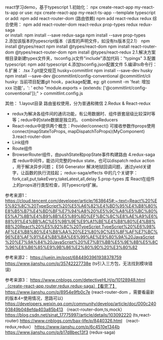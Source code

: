 react学习demo，基于typescript
1.初始化： npx create-react-app my-react-ts-app
    or use: npx create-react-app my-react-ts-app --template typescript 
    or add: npm add react-router-dom (路由依赖)
        npm add react-redux redux
      综合使用：
      npm add react-router-dom react-redux prop-types redux redux-saga  
    or install: npm install --save redux-saga
        npm install --save prop-types    
2.添加该版本的typescript版本（该库的声明文件，如没有ts版本见2.1）
    npm install @types/react
    npm install @types/react-dom
    npm install react-router-dom @types/react-router-dom
    npm install @types/react-redux
2.1.解决方案
    根目录新建types文件夹，tsconfig.js文件"include"添加代码："typings"
3.配置typescript: npm add typescript
4.添加tsconfig.json配置文件
5.编译ts命令行：
6.扩展： .tsx
7.git提交规范
  husky+commitlint
  npm install --save-dev husky
  npm install --save-dev @commitlint/config-conventional @commitlint/cli
  husky:
   当前项目配置git hook，package配置, eg: git commit -m 'feat: 增加 xxx 功能'，'<type>: <subject>'
  echo "module.exports = {extends: ['@commitlint/config-conventional']};" > commitlint.config.js

其他：
1.layout目录
  路由鉴权使用，分为普通和微信
2.Redux & React-redux
  * redux为解决各组件间的通讯功能，有公用数据时、组件嵌套层级比较深时等等；redux中的state数据是独立的。
    combineReducers
  * React-redux中提供两个概念：Provider/connect()
    <Provider></Provider>可接收参数作props使用
    connect(mapStateToProps, mapDispatchToProps)(MyComponent)
3.react-router-dom
  * Link组件
  * Route组件
  * BrowserRouter组件，由pushState和popState事件构建路由
4.redux-saga 库
  redux中间件，能访问完整的redux state，也可以dispatch redux action ，用于解决异步问题；
  ES6 Generator 解决地狱回调问题，通过yield关键字，让函数的执行流挂起；
  redux-saga/effects 中的几个关键字： fork,call,put,takeEvery,takeLatest,all,delay
5.prop-types 库
  React在组件上的props进行类型检查，同Typescript扩展。  

参考来源1：
https://cloud.tencent.com/developer/article/1638645#:~:text=React%20%E5%92%8C%20TypeScript%20%E5%A6%82%E4%BD%95%E4%B8%80%E8%B5%B7%E4%BD%BF%E7%94%A8%20%E5%9C%A8%E5%BC%80%E5%A7%8B%E4%B9%8B%E5%89%8D%EF%BC%8C%E8%AE%A9%E6%88%91%E4%BB%AC%E5%9B%9E%E9%A1%BE%E4%B8%80%E4%B8%8B%20React%20%E5%92%8C%20TypeScript,TypeScript%20%E6%98%AF%E4%B8%80%E4%B8%AA%20%E2%80%9C%E5%8F%AF%E7%BC%96%E8%AF%91%E4%B8%BA%E6%99%AE%E9%80%9A%20JavaScript%20%E7%9A%84%20JavaScript%20%E7%B1%BB%E5%9E%8B%E5%8C%96%E8%B6%85%E9%9B%86%E2%80%9D%20%E3%80%82

参考来源2：
https://juejin.im/post/6844903961938378759
https://www.jianshu.com/p/35742227738e (ts引入三方包，无法找到模块错误)

参考来源3：
https://www.cnblogs.com/detectiveHLH/p/10128948.html（create-react-app,router,redux,redux-saga）【看完了】
https://www.jianshu.com/p/8954e9fb0c7e (react-router-dom ，需要看最新的版本4+使用情况，思路可以)
https://developers.weixin.qq.com/community/develop/article/doc/000c24093849b048efda403a85b413 （react-router-dom,ts,mock）
https://blog.csdn.net/sinat_17775997/article/details/103092220 (ts,react-router)
https://www.cnblogs.com/bax-life/p/8440326.html （react-redux,redux）
https://www.jianshu.com/p/6c4510e1344b 
https://www.jianshu.com/p/b17d8bec13f3 (redux-saga)